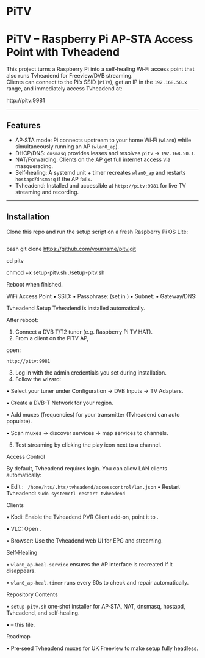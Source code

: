 # PiTV
# PiTV – Raspberry Pi AP‑STA Access Point with Tvheadend

This project turns a Raspberry Pi into a self‑healing Wi‑Fi access point that also runs Tvheadend for Freeview/DVB streaming.  
Clients can connect to the Pi’s SSID (`PiTV`), get an IP in the `192.168.50.x` range, and immediately access Tvheadend at:

http://pitv:9981


---

## Features

- AP‑STA mode: Pi connects upstream to your home Wi‑Fi (`wlan0`) while simultaneously running an AP (`wlan0_ap`).
- DHCP/DNS: `dnsmasq` provides leases and resolves `pitv` → `192.168.50.1`.
- NAT/Forwarding: Clients on the AP get full internet access via masquerading.
- Self‑healing: A systemd unit + timer recreates `wlan0_ap` and restarts `hostapd`/`dnsmasq` if the AP fails.
- Tvheadend: Installed and accessible at `http://pitv:9981` for live TV streaming and recording.

---

## Installation

Clone this repo and run the setup script on a fresh Raspberry Pi OS Lite:

```
```
bash
git clone https://github.com/yourname/pitv.git

cd pitv

chmod +x setup-pitv.sh
./setup-pitv.sh

Reboot when finished.

WiFi Access Point
• 	SSID: 
• 	Passphrase:  (set in )
• 	Subnet: 
• 	Gateway/DNS: 

Tvheadend Setup
Tvheadend is installed automatically. 

After reboot:

1. 	Connect a DVB T/T2 tuner (e.g. Raspberry Pi TV HAT).
2. 	From a client on the PiTV AP, 

open:

```http://pitv:9981```

3. 	Log in with the admin credentials you set during installation.
4. 	Follow the wizard:

• 	Select your tuner under Configuration → DVB Inputs → TV Adapters.

• 	Create a DVB-T Network for your region.

• 	Add muxes (frequencies) for your transmitter (Tvheadend can auto populate).

• 	Scan muxes → discover services → map services to channels.

5. 	Test streaming by clicking the play icon next to a channel.

Access Control

By default, Tvheadend requires login. You can allow LAN clients automatically:

• 	Edit :
``` /home/hts/.hts/tvheadend/accesscontrol/lan.json```
• 	Restart Tvheadend:
```sudo systemctl restart tvheadend```

Clients

• 	Kodi: Enable the Tvheadend PVR Client add‑on, point it to .

• 	VLC: Open .

• 	Browser: Use the Tvheadend web UI for EPG and streaming.

Self‑Healing

• 	 `wlan0_ap-heal.service` ensures the AP interface is recreated if it disappears.

• 	 `wlan0_ap-heal.timer` runs every 60s to check and repair automatically.

Repository Contents

• 	 `setup-pitv.sh` one‑shot installer for AP‑STA, NAT, dnsmasq, hostapd, Tvheadend, and self‑healing.

• 	 – this file.

Roadmap

• 	Pre‑seed Tvheadend muxes for UK Freeview to make setup fully headless.